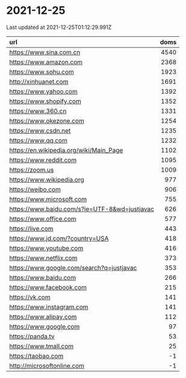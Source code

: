 # 2021-12-25

<!-- BEGIN -->
Last updated at 2021-12-25T01:12:29.991Z

url | doms
:- | -:
https://www.sina.com.cn | 4540
https://www.amazon.com | 2368
https://www.sohu.com | 1923
http://xinhuanet.com | 1691
https://www.yahoo.com | 1392
https://www.shopify.com | 1352
https://www.360.cn | 1331
https://www.okezone.com | 1254
https://www.csdn.net | 1235
https://www.qq.com | 1232
https://en.wikipedia.org/wiki/Main_Page | 1102
https://www.reddit.com | 1095
https://zoom.us | 1009
https://www.wikipedia.org | 977
https://weibo.com | 906
https://www.microsoft.com | 755
https://www.baidu.com/s?ie=UTF-8&wd=justjavac | 626
https://www.office.com | 577
https://live.com | 443
https://www.jd.com/?country=USA | 418
https://www.youtube.com | 416
https://www.netflix.com | 373
https://www.google.com/search?q=justjavac | 353
https://www.baidu.com | 266
https://www.facebook.com | 215
https://vk.com | 141
https://www.instagram.com | 141
https://www.alipay.com | 112
https://www.google.com | 97
https://panda.tv | 53
https://www.tmall.com | 25
https://taobao.com | -1
http://microsoftonline.com | -1
<!-- END -->
